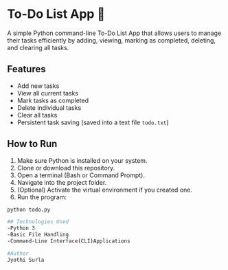 # To-Do List App 📝

A simple Python command-line To-Do List App that allows users to manage their tasks efficiently by adding, viewing, marking as completed, deleting, and clearing all tasks.

## Features
- Add new tasks
- View all current tasks
- Mark tasks as completed
- Delete individual tasks
- Clear all tasks
- Persistent task saving (saved into a text file `todo.txt`)

## How to Run

1. Make sure Python is installed on your system.
2. Clone or download this repository.
3. Open a terminal (Bash or Command Prompt).
4. Navigate into the project folder.
5. (Optional) Activate the virtual environment if you created one.
6. Run the program:

```bash
python todo.py

## Technologies Used
-Python 3
-Basic File Handling
-Command-Line Interface(CLI)Applications

#Author
Jyothi Surla
